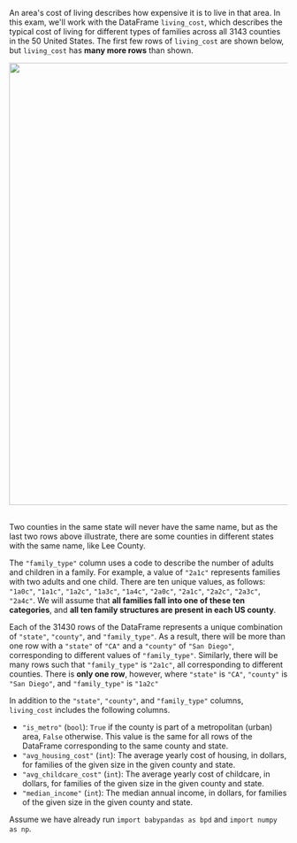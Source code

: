 An area's cost of living describes how expensive it is to live in that
area. In this exam, we'll work with the DataFrame `living_cost`, which
describes the typical cost of living for different types of families
across all 3143 counties in the 50 United States. The first few rows
of `living_cost` are shown below, but `living_cost` has **many more
rows** than shown.

<center><img src='../assets/images/fa23-midterm/living_cost_preview.jpg' width=800></center>

<br>

Two counties in the same state will never have the same name, but as
the last two rows above illustrate, there are some counties in different
states with the same name, like Lee County.

The `"family_type"` column uses a code to describe the number of adults
and children in a family. For example, a value of `"2a1c"` represents
families with two adults and one child. There are ten unique values, as
follows: `"1a0c"`, `"1a1c"`, `"1a2c"`, `"1a3c"`, `"1a4c"`, `"2a0c"`,
`"2a1c"`, `"2a2c"`, `"2a3c"`, `"2a4c"`. We will assume that **all
families fall into one of these ten categories**, and **all ten family
structures are present in each US county**.

Each of the 31430 rows of the DataFrame represents a unique
combination of `"state"`, `"county"`, and `"family_type"`. As a result,
there will be more than one row with a `"state"` of `"CA"` and a
`"county"` of `"San Diego"`, corresponding to different values of
`"family_type"`. Similarly, there will be many rows such that
`"family_type"` is `"2a1c"`, all corresponding to different counties.
There is **only one row**, however, where `"state"` is `"CA"`,
`"county"` is `"San Diego"`, and `"family_type"` is `"1a2c"`

In addition to the `"state"`, `"county"`, and `"family_type"` columns,
`living_cost` includes the following columns.

-   `"is_metro"` (`bool`): `True` if the county is part of a metropolitan
    (urban) area, `False` otherwise. This value is the same for all rows
    of the DataFrame corresponding to the same county and state.
-   `"avg_housing_cost"` (`int`): The average yearly cost of housing, in
    dollars, for families of the given size in the given county and
    state.
-   `"avg_childcare_cost"` (`int`): The average yearly cost of childcare,
    in dollars, for families of the given size in the given county and
    state.
-   `"median_income"` (`int`): The median annual income, in dollars, for
    families of the given size in the given county and state.

Assume we have already run `import babypandas as bpd` and `import numpy as np`.